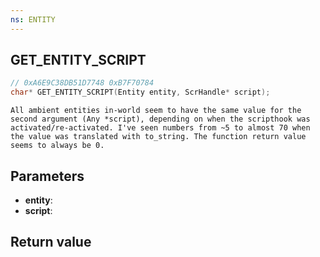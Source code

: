 ```yaml
---
ns: ENTITY
---
```

## GET_ENTITY_SCRIPT

```c
// 0xA6E9C38DB51D7748 0xB7F70784
char* GET_ENTITY_SCRIPT(Entity entity, ScrHandle* script);
```

```
All ambient entities in-world seem to have the same value for the second argument (Any *script), depending on when the scripthook was activated/re-activated. I've seen numbers from ~5 to almost 70 when the value was translated with to_string. The function return value seems to always be 0.  
```

## Parameters
* **entity**: 
* **script**: 

## Return value
